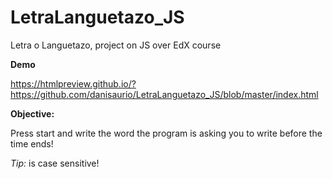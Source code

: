 # LetraLanguetazo_JS
Letra o Languetazo, project on JS over EdX course

**Demo**

https://htmlpreview.github.io/?https://github.com/danisaurio/LetraLanguetazo_JS/blob/master/index.html

**Objective:**

Press start and write the word the program is asking you to write before the time ends!

*Tip:* is case sensitive!
